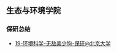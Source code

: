 ## 生态与环境学院 <!-- {docsify-ignore-all} -->

<!-- recent-update-start -->
### 保研总结
- [19-环境科学-无敌美少狗-保研@北京大学](https://www.bilibili.com/video/BV1814y1j78A/?share_source=copy_web&vd_source=1d24b8668d9a982639b17fbd66e7748d)


<!-- recent-update-end -->

